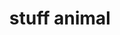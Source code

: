 ---
pid: llp448
title: stuff animal
location_transcription: in my room
coordinates: "[-75.163927325037, 39.955268748344]"
zipcode: 
gen_neighborhood: 
neighborhood: 
outside_phl: 
age: '10'
age_range: 6-13
instagram: 
image_file_name: llp_448.jpg
proposal_transcription: 
topic: Animals,Pop Culture
topic_summary: 0, 0
type: Sculpture Statue
keywords_other: my room, my house, stuffed animal, toy
credit: Keniel Wilfredo Garriga
image_labels: 
twitter: 
facebook: 
permalink: "/monuments/llp448/"
layout: item-page
---